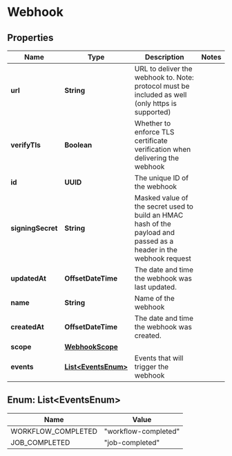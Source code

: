 

# Webhook


## Properties

| Name | Type | Description | Notes |
|------------ | ------------- | ------------- | -------------|
|**url** | **String** | URL to deliver the webhook to. Note: protocol must be included as well (only https is supported) |  |
|**verifyTls** | **Boolean** | Whether to enforce TLS certificate verification when delivering the webhook |  |
|**id** | **UUID** | The unique ID of the webhook |  |
|**signingSecret** | **String** | Masked value of the secret used to build an HMAC hash of the payload and passed as a header in the webhook request |  |
|**updatedAt** | **OffsetDateTime** | The date and time the webhook was last updated. |  |
|**name** | **String** | Name of the webhook |  |
|**createdAt** | **OffsetDateTime** | The date and time the webhook was created. |  |
|**scope** | [**WebhookScope**](WebhookScope.md) |  |  |
|**events** | [**List&lt;EventsEnum&gt;**](#List&lt;EventsEnum&gt;) | Events that will trigger the webhook |  |



## Enum: List&lt;EventsEnum&gt;

| Name | Value |
|---- | -----|
| WORKFLOW_COMPLETED | &quot;workflow-completed&quot; |
| JOB_COMPLETED | &quot;job-completed&quot; |



